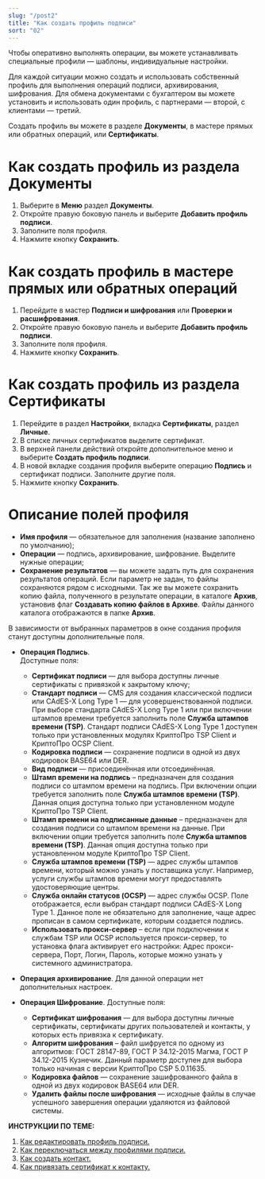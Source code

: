 ```yaml
---
slug: "/post2"
title: "Как создать профиль подписи"
sort: "02"
---
```


Чтобы оперативно выполнять операции, вы можете устанавливать специальные профили — шаблоны, индивидуальные настройки. 

Для каждой ситуации можно создать и использовать собственный профиль для выполнения операций подписи, архивирования, шифрования. Для обмена документами с бухгалтером вы можете установить и использовать один профиль, с партнерами — второй, с клиентами — третий.

Создать профиль вы можете в разделе **Документы**, в мастере прямых или обратных операций, или **Сертификаты**. 

# Как создать профиль из раздела Документы

1. Выберите в **Меню** раздел **Документы**. 
2. Откройте правую боковую панель и выберите **Добавить профиль подписи**.
3. Заполните поля профиля.
4. Нажмите кнопку **Сохранить**.

# Как создать профиль в мастере прямых или обратных операций 

1. Перейдите в мастер **Подписи и шифрования** или **Проверки и расшифрования**. 
2. Откройте правую боковую панель и выберите **Добавить профиль подписи**.
3. Заполните поля профиля.
4. Нажмите кнопку **Сохранить**.

# Как создать профиль из раздела Сертификаты

1. Перейдите в раздел **Настройки**, вкладка **Сертификаты**, раздел **Личные**.
2. В списке личных сертификатов выделите сертификат.
3. В верхней панели действий откройте дополнительное меню и выберите **Создать профиль подписи**.
4. В новой вкладке создания профиля выберите операцию **Подпись** и сертификат подписи. Заполните другие поля.
5. Нажмите кнопку **Сохранить**.

# Описание полей профиля

- **Имя профиля** — обязательное для заполнения (название заполнено по умолчанию);
- **Операции** — подпись, архивирование, шифрование. Выделите нужные операции;
- **Сохранение результатов** — вы можете задать путь для сохранения результатов операций. Если параметр не задан, то файлы сохраняются рядом с исходными. Так же вы можете сохранить копию файла, полученного в результате операции, в каталоге **Архив**, установив флаг **Создавать копию файлов в Архиве**. Файлы данного каталога отображаются в папке **Архив**.

В зависимости от выбранных параметров в окне создания профиля станут доступны дополнительные поля. 

- **Операция Подпись**.  
Доступные поля:
  - **Сертификат подписи** — для выбора доступны личные сертификаты с привязкой к закрытому ключу;
  - **Стандарт подписи** — CMS для создания классической подписи или CAdES-X Long Type 1 — для усовершенствованной подписи. При выборе стандарта CAdES-X Long Type 1 или при включении штампов времени требуется заполнить поле **Служба штампов времени (TSP)**. Стандарт подписи CAdES-X Long Type 1 доступен только при установленных модулях КриптоПро TSP Client и КриптоПро OCSP Client.
  - **Кодировка подписи** — сохранение подписи в одной из двух кодировок BASE64 или DER.
  - **Вид подписи** — присоединённая или отсоединённая.
  - **Штамп времени на подпись** – предназначен для создания подписи со штампом времени на подпись. При включении опции требуется заполнить поле **Служба штампов времени (TSP)**. Данная опция доступна только при установленном модуле КриптоПро TSP Client.
  - **Штамп времени на подписанные данные** – предназначен для создания подписи со штампом времени на данные. При включении опции требуется заполнить поле **Служба штампов времени (TSP)**. Данная опция доступна только при установленном модуле КриптоПро TSP Client.
  - **Служба штампов времени (TSP)** — адрес службы штампов времени, который можно узнать у поставщика услуг. Например, услуги службы штампов времени могут предоставлять удостоверяющие центры.
  - **Служба онлайн статусов (OCSP)** — адрес службы OCSP. Поле отображается, если выбран стандарт подписи CAdES-X Long Type 1. Данное поле не обязательно для заполнение, чаще адрес прописан в самом сертификате, которым создается подпись.
  - **Использовать прокси-сервер** – если при подключении к службам TSP или OCSP используется прокси-сервер, то установка флага активирует его настройки: Адрес прокси-сервера, Порт, Логин, Пароль, которые можно узнать у системного администратора.  
  
- **Операция архивирование**.
  Для данной операции нет дополнительных настроек.
- **Операция Шифрование**.
Доступные поля:
   - **Сертификат шифрования** — для выбора доступны личные сертификаты, сертификаты других пользователей и контакты, у которых есть привязка к сертификату. 
   - **Алгоритм шифрования** – файл шифруется по одному из алгоритмов: ГОСТ 28147-89, ГОСТ Р 34.12-2015 Магма, ГОСТ Р 34.12-2015 Кузнечик. Данный параметр доступен для выбора только начиная с версии КриптоПро CSP 5.0.11635.
   - **Кодировка файлов** — сохранение зашифрованного файла в одной из двух кодировок BASE64 или DER.
   - **Удалить файлы после шифрования** — исходные файлы в случае успешного завершения операции удаляются из файловой системы.


**ИНСТРУКЦИИ ПО ТЕМЕ:**
  
1. [Как редактировать профиль подписи.](https://docs.cryptoarm.ru/06-v3.2/004-documents/06-edit-profile-sign)  
2. [Как переключаться между профилями подписи.](https://docs.cryptoarm.ru/06-v3.2/004-documents/08-select-profile)  
3. [Как создать контакт.](https://docs.cryptoarm.ru/06-v3.2/006-contacts/02-add-contact)  
4. [Как привязать сертификат к контакту.](https://docs.cryptoarm.ru/06-v3.2/006-contacts/05-link-contact-cert)  